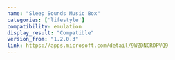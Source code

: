 ```yaml
---
name: "Sleep Sounds Music Box"
categories: ['lifestyle']
compatibility: emulation
display_result: "Compatible"
version_from: "1.2.0.3"
link: https://apps.microsoft.com/detail/9WZDNCRDPVQ9
---
```

